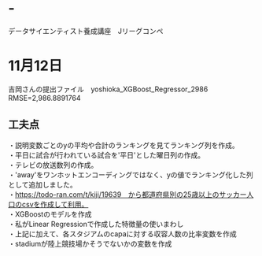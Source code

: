 # -
データサイエンティスト養成講座　Jリーグコンペ

# 11月12日
吉岡さんの提出ファイル　yoshioka_XGBoost_Regressor_2986
RMSE=2,986.8891764

## 工夫点  
・説明変数ごとのyの平均や合計のランキングを見てランキング列を作成。  
・平日に試合が行われている試合を'平日'とした曜日列の作成。  
・テレビの放送数列の作成。  
・'away'をワンホットエンコーディングではなく、yの値でランキング化した列として追加しました。      
・https://todo-ran.com/t/kiji/19639　から都道府県別の25歳以上のサッカー人口のcsvを作成して利用。  
・XGBoostのモデルを作成  
・私がLinear Regressionで作成した特徴量の使いまわし  
・上記に加えて、各スタジアムのcapaに対する収容人数の比率変数を作成  
・stadiumが陸上競技場かそうでないかの変数を作成  
